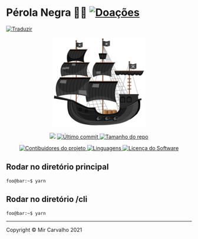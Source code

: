 # Pérola Negra 🏴‍☠️ [![Doações](https://img.shields.io/badge/Doações-brightgreen.svg)](https://www.paypal.com/cgi-bin/webscr?cmd=_donations&business=BKXUAMJSNZN46&item_name=Thanks+for+Help+me%21&currency_code=BRL&source=url)

<!-- Traduzir -->

<a href="./README.md">
  <img alt="Traduzir" src="https://img.shields.io/badge/Versão_Original-en-blue.svg">
</a>

<!-- Banner -->

<p align="center">
  <a href="" target="_blank" >
    <img alt="Banner" src="./.github/assets/black-pearl.svg" width="50%" />
  </a>
</p>

<!-- Primeiros badges -->

<p align="center">
  <!-- Codacy -->
  <a href="https://www.codacy.com/gh/deppbrazil/black-pearl/dashboard?utm_source=github.com&amp;utm_medium=referral&amp;utm_content=deppbrazil/black-pearl&amp;utm_campaign=Badge_Grade"><img src="https://app.codacy.com/project/badge/Grade/a5099e9dcb8e4dff806f75da82123efd"/></a>
  </a>
  <!-- Último commit -->
  <a href="https://github.com/deppbrazil/black-pearl/commits/master">
    <img alt="Último commit" src="https://img.shields.io/github/last-commit/deppbrazil/black-pearl.svg">
  </a>
  <!-- Tamanho do repo -->
  <a href="https://github.com/deppbrazil/black-pearl">
    <img alt="Tamanho do repo" src="https://img.shields.io/github/repo-size/deppbrazil/black-pearl.svg?color=brightgreen" />
  </a>
</p>

<!-- Segundos badges -->

<p align="center">
  <!-- Contibuidores -->
  <a href="https://github.com/deppbrazil/black-pearl/graphs/contributors">
    <img alt="Contibuidores do projeto" src="https://img.shields.io/github/contributors/deppbrazil/black-pearl.svg?color=blue" />
  </a>
  <!-- Linguagens -->
  <a href="https://github.com/deppbrazil/black-pearl">
    <img alt="Linguagens" src="https://img.shields.io/github/languages/top/deppbrazil/black-pearl.svg" />
  </a>
  <!-- Licença -->
  <a href="./LICENSE">
    <img alt="Licença do Software" src="https://img.shields.io/badge/license-MIT-blue.svg">
  </a>
</p>

## Rodar no diretório principal

```console
foo@bar:~$ yarn
```

## Rodar no diretório /cli

```console
foo@bar:~$ yarn
```
* * *

Copyright © Mir Carvalho 2021
